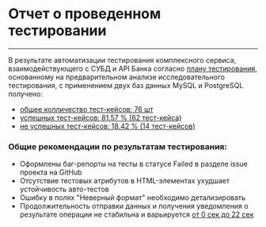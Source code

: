 # Отчет о проведенном тестировании
***
В результате автоматизации тестирования комплексного сервиса, взаимодействующего с СУБД и API Банка согласно [плану тестирования](https://github.com/nvkvirene/qa-nvkv-diploma/blob/main/documentation/Plan.md), основанному на предварительном анализе исследовательного тестирования, с применением двух баз данных  MySQL и PostgreSQL  получено:

- [общее колличество тест-кейсов: 76 шт](https://github.com/alekseevm/NetologyDiplom/blob/master/pic/total%20number%20of%20test%20cases.png)
- [успешных тест-кейсов: 81.57 % (62 тест-кейса)](https://github.com/alekseevm/NetologyDiplom/blob/master/pic/test.png)
- [не успешных тест-кейсов: 18.42 % (14 тест-кейсов)](https://github.com/alekseevm/NetologyDiplom/blob/master/pic/failed%20test%20cases.png)    

### Oбщие рекомендации по результатам тестирования:

* Оформлены баг-репорты на тесты в статусе Failed в разделе issue проекта на GitHub
* Отсутствие тестовых атрибутов в HTML-элементах ухудшает устойчивость авто-тестов
* Ошибку в полях "Неверный формат" необходимо детализировать
* Продолжительность отправки данных и получения уведомления о результате операции не стабильна и варьируется [от 0 сек до
  22 сек](https://github.com/alekseevm/NetologyDiplom/blob/master/pic/status%20and%20duration.png)